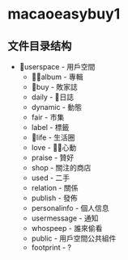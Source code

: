 # macaoeasybuy1

## 文件目录结构

* userspace - 用戶空間
  * album - 專輯
  * buy - 敗家誌
  * daily - 日誌
  * dynamic - 動態
  * fair - 市集
  * label - 標籤
  * life - 生活圈
  * love - 心動
  * praise - 贊好
  * shop - 關注的商店
  * used - 二手
  * relation - 關係
  * publish - 發佈
  * personalinfo - 個人信息
  * usermessage - 通知
  * whospeep - 誰來偷看
  * public - 用戶空間公共組件
  * footprint - ?
